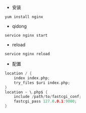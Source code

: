 - 安装

```
yum install nginx
```



- qidong

```
service nginx start
```

- reload

```
service nginx reload
```

- 配置

```c
location / {
    index index.php;
    try_files $uri index.php;
}
location ~ \.php$ {
    include /path/to/fastcgi_conf;
    fastcgi_pass 127.0.0.1:9000;
}
```



